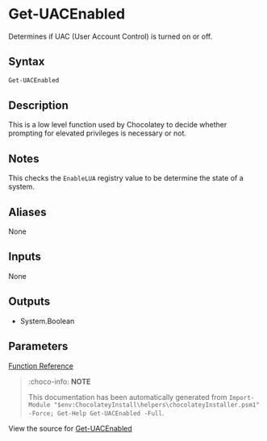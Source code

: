 ﻿---
Order: 130
xref: get-uacenabled
Title: Get-UACEnabled
Description: Information on Get-UACEnabled function
RedirectFrom:
  - docs/helpers-get-uac-enabled
  - docs/helpersgetuacenabled
---

# Get-UACEnabled

<!-- This documentation is automatically generated from https://github.com/chocolatey/choco/blob/master/src/chocolatey.resources/helpers/functions/Get-UACEnabled.ps1 using https://github.com/chocolatey/choco/blob/master/GenerateDocs.ps1. Contributions are welcome at the original location(s). -->

Determines if UAC (User Account Control) is turned on or off.

## Syntax

~~~powershell
Get-UACEnabled
~~~

## Description

This is a low level function used by Chocolatey to decide whether
prompting for elevated privileges is necessary or not.

## Notes

This checks the `EnableLUA` registry value to be determine the state of
a system.

## Aliases

None

## Inputs

None

## Outputs


 * System.Boolean


## Parameters
 



[Function Reference](xref:powershell-reference)

> :choco-info: **NOTE**
>
> This documentation has been automatically generated from `Import-Module "$env:ChocolateyInstall\helpers\chocolateyInstaller.psm1" -Force; Get-Help Get-UACEnabled -Full`.

View the source for [Get-UACEnabled](https://github.com/chocolatey/choco/blob/master/src/chocolatey.resources/helpers/functions/Get-UACEnabled.ps1)
